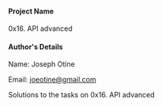 #### Project Name

0x16. API advanced

#### Author's Details

Name: Joseph Otine

Email: joeotine@gmail.com

Solutions to the tasks on 0x16. API advanced
